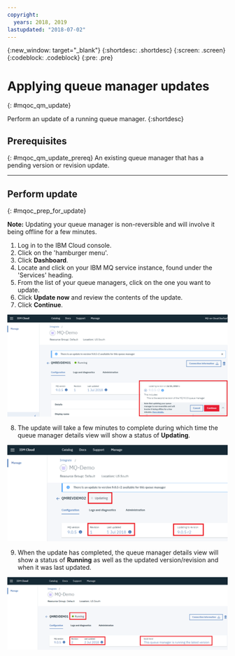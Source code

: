 ```yaml
---
copyright:
  years: 2018, 2019
lastupdated: "2018-07-02"
---
```


{:new_window: target="_blank"}
{:shortdesc: .shortdesc}
{:screen: .screen}
{:codeblock: .codeblock}
{:pre: .pre}

# Applying queue manager updates
{: #mqoc_qm_update}

Perform an update of a running queue manager.
{:shortdesc}

## Prerequisites
{: #mqoc_qm_update_prereq}
An existing queue manager that has a pending version or revision update.

---

## Perform update
{: #mqoc_prep_for_update}

**Note:** Updating your queue manager is non-reversible and will involve it being offline for a few minutes.

1. Log in to the IBM Cloud console.
2. Click on the 'hamburger menu'.
3. Click **Dashboard**.
4. Locate and click on your IBM MQ service instance, found under the 'Services' heading.
5. From the list of your queue managers, click on the one you want to update.
6. Click **Update now** and review the contents of the update.
7. Click **Continue**.

 ![Image showing the queue manager update button](./images/mqoc_qm_update_qm3.png)

8. The update will take a few minutes to complete during which time the queue manager details view will show a status of **Updating**.

 ![Image showing the queue manager being updated](./images/mqoc_qm_update_qm6.png)

9. When the update has completed, the queue manager details view will show a status of **Running** as well as the updated version/revision and when it was last updated.

 ![Image showing the updated queue manager](./images/mqoc_qm_update_qm7.png)
